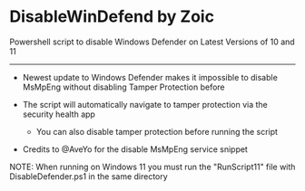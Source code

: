 # DisableWinDefend by Zoic

Powershell script to disable Windows Defender on Latest Versions of 10 and 11

---------------------------------------------------------------------------------------------

- Newest update to Windows Defender makes it impossible to disable MsMpEng without disabling Tamper Protection before

- The script will automatically navigate to tamper protection via the security health app
  - You can also disable tamper protection before running the script

- Credits to @AveYo for the disable MsMpEng service snippet 

NOTE: When running on Windows 11 you must run the "RunScript11" file with DisableDefender.ps1 in the same directory
